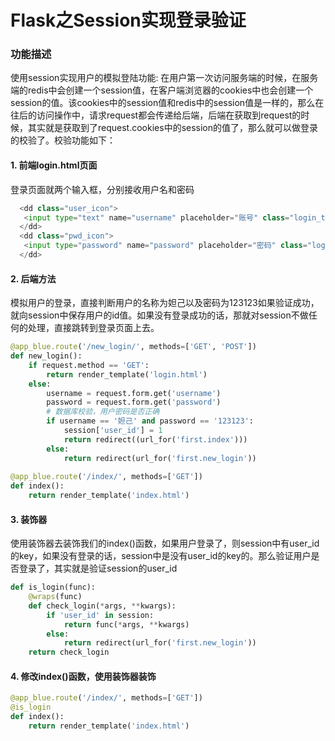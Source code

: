 # Flask之Session实现登录验证


### 功能描述

使用session实现用户的模拟登陆功能: 在用户第一次访问服务端的时候，在服务端的redis中会创建一个session值，在客户端浏览器的cookies中也会创建一个session的值。该cookies中的session值和redis中的session值是一样的，那么在往后的访问操作中，请求request都会传递给后端，后端在获取到request的时候，其实就是获取到了request.cookies中的session的值了，那么就可以做登录的校验了。校验功能如下：

#### 1. 前端login.html页面

登录页面就两个输入框，分别接收用户名和密码

```python
  <dd class="user_icon">
   <input type="text" name="username" placeholder="账号" class="login_txtbx"/>
  </dd>
  <dd class="pwd_icon">
   <input type="password" name="password" placeholder="密码" class="login_txtbx"/>
  </dd>
```


#### 2. 后端方法

模拟用户的登录，直接判断用户的名称为妲己以及密码为123123如果验证成功，就向session中保存用户的id值。如果没有登录成功的话，那就对session不做任何的处理，直接跳转到登录页面上去。

```python
@app_blue.route('/new_login/', methods=['GET', 'POST'])
def new_login():
    if request.method == 'GET':
        return render_template('login.html')
    else:
        username = request.form.get('username')
        password = request.form.get('password')
        # 数据库校验，用户密码是否正确
        if username == '妲己' and password == '123123':
            session['user_id'] = 1
            return redirect((url_for('first.index')))
        else:
            return redirect(url_for('first.new_login'))
        
@app_blue.route('/index/', methods=['GET'])
def index():
	return render_template('index.html')
```

#### 3. 装饰器

使用装饰器去装饰我们的index()函数，如果用户登录了，则session中有user_id的key，如果没有登录的话，session中是没有user_id的key的。那么验证用户是否登录了，其实就是验证session的user_id

```python
def is_login(func):
    @wraps(func)
    def check_login(*args, **kwargs):
        if 'user_id' in session:
            return func(*args, **kwargs)
        else:
            return redirect(url_for('first.new_login'))
    return check_login
```

#### 4. 修改index()函数，使用装饰器装饰

```python
@app_blue.route('/index/', methods=['GET'])
@is_login
def index():
    return render_template('index.html')
```